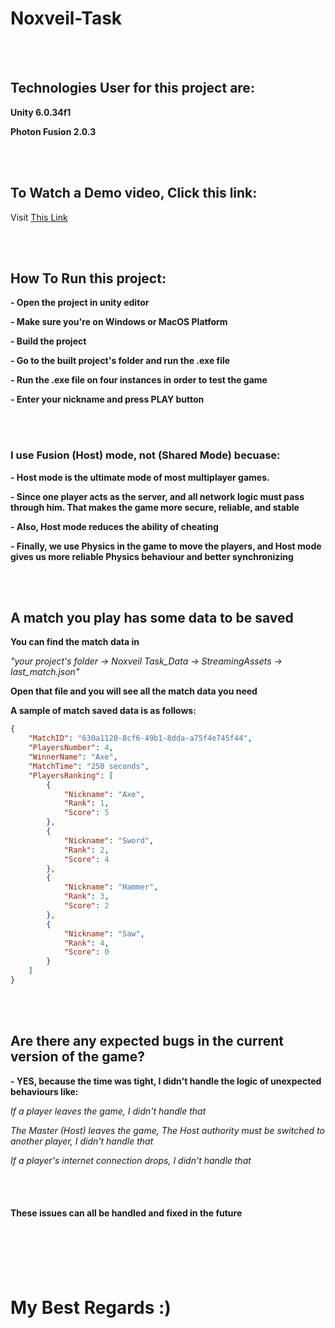 # Noxveil-Task

<br>
<br>

## Technologies User for this project are:
**Unity 6.0.34f1**

**Photon Fusion 2.0.3**


<br>
<br>


## To Watch a Demo video, Click this link:
Visit [This Link](https://doc.photonengine.com/fusion/current)


<br>
<br>


## How To Run this project:
**- Open the project in unity editor**

**- Make sure you're on Windows or MacOS Platform**

**- Build the project**

**- Go to the built project's folder and run the .exe file**

**- Run the .exe file on four instances in order to test the game**

**- Enter your nickname and press PLAY button**


<br>
<br>


### I use Fusion (Host) mode, not (Shared Mode) becuase:
**- Host mode is the ultimate mode of most multiplayer games.**

**- Since one player acts as the server, and all network logic must pass through him. That makes the game more secure, reliable, and stable**

**- Also, Host mode reduces the ability of cheating**

**- Finally, we use Physics in the game to move the players, and Host mode gives us more reliable Physics behaviour and better synchronizing**


<br>
<br>


## A match you play has some data to be saved
**You can find the match data in**


*"your project's folder -> Noxveil Task_Data -> StreamingAssets -> last_match.json"*

**Open that file and you will see all the match data you need**

**A sample of match saved data is as follows:**

```json
{
    "MatchID": "630a1120-8cf6-49b1-8dda-a75f4e745f44",
    "PlayersNumber": 4,
    "WinnerName": "Axe",
    "MatchTime": "250 seconds",
    "PlayersRanking": [
        {
            "Nickname": "Axe",
            "Rank": 1,
            "Score": 5
        },
        {
            "Nickname": "Sword",
            "Rank": 2,
            "Score": 4
        },
        {
            "Nickname": "Hammer",
            "Rank": 3,
            "Score": 2
        },
        {
            "Nickname": "Saw",
            "Rank": 4,
            "Score": 0
        }
    ]
}
```
<br>
<br>


## Are there any expected bugs in the current version of the game?
**- YES, because the time was tight, I didn't handle the logic of unexpected behaviours like:**

*If a player leaves the game, I didn't handle that*

*The Master (Host) leaves the game, The Host authority must be switched to another player, I didn't handle that*

*If a player's internet connection drops, I didn't handle that*


<br>
<br>


#### These issues can all be handled and fixed in the future


<br>
<br>
<br>
<br>


# My Best Regards :)